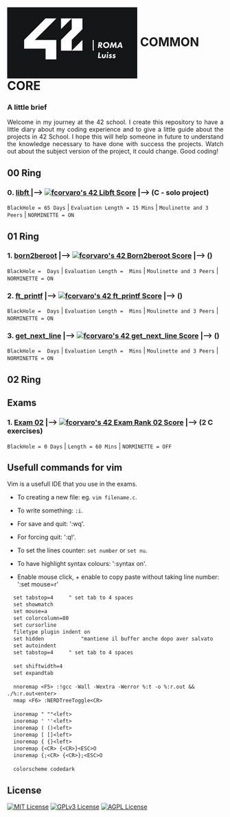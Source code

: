 # <a href="https://github.com/f-corvaro/42.common_core"><img align="center" src="https://github.com/f-corvaro/42.common_core/blob/main/42 Roma Luiss.jpeg"></a>  **COMMON CORE**


### A little brief
<p align="justify">
  Welcome in my journey at the 42 school. I create this repository to have a little diary about my coding
  experience and to give a little guide about the projects in 42 School. I hope this will help someone in future
  to understand the knowledge necessary to have done with success the projects. Watch out about the subject
  version of the project, it could change. Good coding!
</p>

## 00 Ring

<p align="justify">

### 0️. [libft ](https://github.com/f-corvaro/42.common_core/tree/main/libft) |--> [![fcorvaro's 42 Libft Score](https://badge42.vercel.app/api/v2/clftrr31n000608jvhnng5zld/project/3049229)](https://profile.intra.42.fr/users/fcorvaro) |--> (C - solo project)

  ```BlackHole = 65 Days``` | ```Evaluation Length = 15 Mins``` | ```Moulinette and 3 Peers``` | ```NORMINETTE =
  ON```
</p>

## 01 Ring

<p align="justify">

### 1. [born2beroot](https://github.com/f-corvaro/42.common_core/tree/main/born2beroot) |--> [![fcorvaro's 42 Born2beroot Score](https://badge42.vercel.app/api/v2/clftrr31n000608jvhnng5zld/project/3069523)](https://profile.intra.42.fr/users/fcorvaro) |--> ()

  ```BlackHole =  Days``` | ```Evaluation Length =  Mins``` | ```Moulinette and 3 Peers``` | ```NORMINETTE =
  ON```

### 2. [ft_printf](https://github.com/f-corvaro/42.common_core/tree/main/ft_printf) |--> [![fcorvaro's 42 ft_printf Score](https://badge42.vercel.app/api/v2/clftrr31n000608jvhnng5zld/project/3069521)](https://profile.intra.42.fr/users/fcorvaro) |--> ()

  ```BlackHole =  Days``` | ```Evaluation Length =  Mins``` | ```Moulinette and 3 Peers``` | ```NORMINETTE =
  ON```

### 3. [get_next_line](https://github.com/f-corvaro/42.common_core/tree/main/get_next_line) |--> [![fcorvaro's 42 get_next_line Score](https://badge42.vercel.app/api/v2/clftrr31n000608jvhnng5zld/project/3069522)](https://profile.intra.42.fr/users/fcorvaro) |--> ()

  ```BlackHole =  Days``` | ```Evaluation Length =  Mins``` | ```Moulinette and 3 Peers``` | ```NORMINETTE =
  ON```

</p>

## 02 Ring

<p align="justify">

</p>

## Exams

<p align="justify">

### 1. [Exam 02](https://github.com/f-corvaro/42.common_core/tree/main/exams/exam-02) |--> [![fcorvaro's 42 Exam Rank 02 Score](https://badge42.vercel.app/api/v2/clftrr31n000608jvhnng5zld/project/3077576)](https://profile.intra.42.fr/users/fcorvaro) |--> (2 C exercises)

  ```BlackHole = 0 Days``` | ```Length = 60 Mins``` | ```NORMINETTE = OFF```

</p>

## Usefull commands for vim

<p align="justify">
  
Vim is a usefull IDE that you use in the exams. 

  - To creating a new file: eg. `vim filename.c`. 
  
  - To write something: `:i`.
  
  - For save and quit: ':wq'.

  - For forcing quit: ':q!'.

  - To set the lines counter: `set number` or `set nu`.

  - To have highlight syntax colours: ':syntax on'.
  
  - Enable mouse click, + enable to copy paste without taking line number: ':set mouse=r'
  
```
  set tabstop=4     " set tab to 4 spaces
  set showmatch
  set mouse=a
  set colorcolumn=80
  set cursorline
  filetype plugin indent on
  set hidden			"mantiene il buffer anche dopo aver salvato
  set autoindent
  set tabstop=4     " set tab to 4 spaces

  set shiftwidth=4
  set expandtab

  nnoremap <F5> :!gcc -Wall -Wextra -Werror %:t -o %:r.out && ./%:r.out<enter>
  nmap <F6> :NERDTreeToggle<CR>

  inoremap " ""<left>
  inoremap ' ''<left>
  inoremap ( ()<left>
  inoremap [ []<left>
  inoremap { {}<left>
  inoremap {<CR> {<CR>}<ESC>O
  inoremap {;<CR> {<CR>};<ESC>O
  
  colorscheme codedark
```
</p>


## License

[![MIT License](https://img.shields.io/badge/License-MIT-green.svg)](https://choosealicense.com/licenses/mit/)
[![GPLv3 License](https://img.shields.io/badge/License-GPL%20v3-yellow.svg)](https://opensource.org/licenses/)
[![AGPL License](https://img.shields.io/badge/license-AGPL-blue.svg)](http://www.gnu.org/licenses/agpl-3.0)
